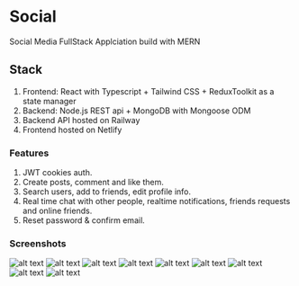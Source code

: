 # Social

Social Media FullStack Applciation build with MERN

## Stack

1. Frontend: React with Typescript + Tailwind CSS + ReduxToolkit as a state manager
2. Backend: Node.js REST api + MongoDB with Mongoose ODM
3. Backend API hosted on Railway 
4. Frontend hosted on Netlify 

### Features

1. JWT cookies auth.
2. Create posts, comment and like them.
3. Search users, add to friends, edit profile info.
4. Real time chat with other people, realtime notifications, friends requests and online friends.
5. Reset password & confirm email.

### Screenshots

![alt text](https://imgur.com/sqajNRq.png 'App Photo')
![alt text](https://imgur.com/eJZTz24.png 'App Photo')
![alt text](https://imgur.com/AdDH0pv.png 'App Photo')
![alt text](https://imgur.com/OICMSzt.png 'App Photo')
![alt text](https://imgur.com/kCosdUW.png 'App Photo')
![alt text](https://imgur.com/ewhDDc2.png 'App Photo')
![alt text](https://imgur.com/nmodIJz.png 'App Photo')
![alt text](https://imgur.com/svDlCXs.png 'App Photo')
![alt text](https://imgur.com/rpP37fC.png 'App Photo')

